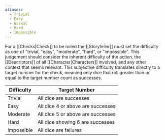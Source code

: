 ```yaml
---
aliases:
  - Trivial
  - Easy
  - Normal
  - Hard
  - Impossible
---
```

For a [[Checks|Check]] to be rolled the [[Storyteller]] must set the difficulty as one of "trivial, "easy", "moderate", "hard", or "impossible". This judgement should consider the inherent difficulty of the action, the [[Descriptors]] of all [[Character|Characters]] involved, and any other context that seems relevant. This subjective difficulty translates directly to a target number for the check, meaning only dice that roll greater than or equal to the target number count as successes.

| Difficulty | Target Number                     |
| ---------- | --------------------------------- |
| Trivial    | All dice are successes            |
| Easy       | All dice 4 or above are successes |
| Moderate   | All dice 5 or above are successes |
| Hard       | All dice showing 6 are successes  |
| Impossible | All dice are failures             |